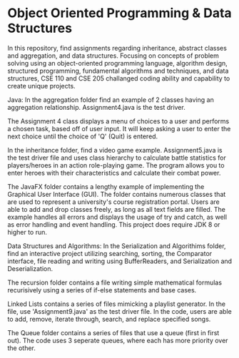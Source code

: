 # Object Oriented Programming & Data Structures
In this repository, find assignments regarding inheritance, abstract classes and aggregation, and data structures. Focusing on concepts of problem solving using an object-oriented programming language, algorithm design, structured programming, fundamental algorithms and techniques, and data structures, CSE 110 and CSE 205 challanged coding ability and capability to create unique projects.

Java:
In the aggregation folder find an example of 2 classes having an aggregation relationship. Assignment4.java is the test driver. 

The Assignment 4 class displays a menu of choices to a user and performs a chosen task, based off of user input. It will keep asking a user to
enter the next choice until the choice of 'Q' (Quit) is entered.

In the inheritance folder, find a video game example. Assignment5.java is the test driver file and uses class hierarchy to calculate battle statistics for 
players/heroes in an action role-playing game. The program allows you to enter heroes with their characteristics and calculate their combat power.

The JavaFX folder contains a lengthy example of implementing the Graphical User Interface (GUI). The folder contains numerous classes that are used to represent a university's course registration portal. Users are able to add and drop classes freely, as long as all text fields are filled. The example handles all errors and displays the usage of try and catch, as well as error handling and event handling. This project does require JDK 8 or higher to run.


Data Structures and Algorithms:
In the Serialization and Algorithims folder, find an interactive project utilizing searching, sorting, the Comparator interface, file reading and writing using BufferReaders, and Serialization and Deserialization.

The recursion folder contains a file writing simple mathematical formulas recurisively using a series of if-else statements and base cases.

Linked Lists contains a series of files mimicking a playlist generator. In the file, use 'Assignment9.java' as the test driver file. In the code, users are able to add, remove, iterate through, search, and replace specified songs. 

The Queue folder contains a series of files that use a queue (first in first out). The code uses 3 seperate queues, where each has more priority over the other. 
